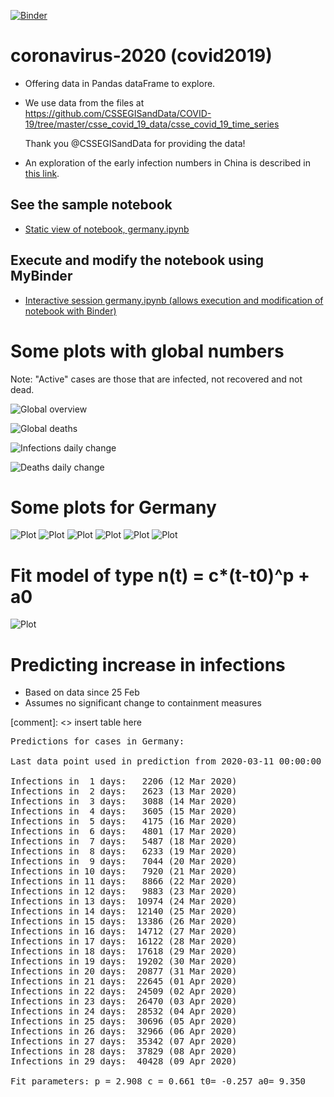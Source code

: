[![Binder](https://mybinder.org/badge_logo.svg)](https://mybinder.org/v2/gh/fangohr/coronavirus-2020/master?filepath=germany.ipynb)

# coronavirus-2020 (covid2019)

- Offering data in Pandas dataFrame to explore.

- We use data from the files at https://github.com/CSSEGISandData/COVID-19/tree/master/csse_covid_19_data/csse_covid_19_time_series

  Thank you @CSSEGISandData for providing the data!

- An exploration of the early infection numbers in China is described in [this link](readme-old.md).

## See the sample notebook

- [Static view of notebook, germany.ipynb](https://nbviewer.jupyter.org/github/fangohr/coronavirus-2020/blob/master/germany.ipynb)

## Execute and modify the notebook using MyBinder

- [Interactive session germany.ipynb (allows execution and modification of notebook with Binder)](https://mybinder.org/v2/gh/fangohr/coronavirus-2020/master?filepath=germany.ipynb)


# Some plots with global numbers

Note: "Active" cases are those that are infected, not recovered and not dead.

![Global overview](figures/global-overview.svg)

![Global deaths](figures/global-deaths.svg)

![Infections daily change](figures/global-new-infections.svg)

![Deaths daily change](figures/global-new-deaths.svg)

# Some plots for Germany

![Plot](figures/germany-overview.svg)
![Plot](figures/germany-overview-25-feb.svg)
![Plot](figures/new-cases-Germany.svg)
![Plot](figures/new-recovered-Germany.svg)
![Plot](figures/new-active-Germany.svg)
![Plot](figures/new-deaths-Germany.svg)

# Fit model of type n(t) = c*(t-t0)^p + a0

![Plot](figures/infections-with-model-fit.svg)

# Predicting increase in infections

- Based on data since 25 Feb
- Assumes no significant change to containment measures 

[comment]: <> insert table here
<pre>
Predictions for cases in Germany:

Last data point used in prediction from 2020-03-11 00:00:00

Infections in  1 days:   2206 (12 Mar 2020)
Infections in  2 days:   2623 (13 Mar 2020)
Infections in  3 days:   3088 (14 Mar 2020)
Infections in  4 days:   3605 (15 Mar 2020)
Infections in  5 days:   4175 (16 Mar 2020)
Infections in  6 days:   4801 (17 Mar 2020)
Infections in  7 days:   5487 (18 Mar 2020)
Infections in  8 days:   6233 (19 Mar 2020)
Infections in  9 days:   7044 (20 Mar 2020)
Infections in 10 days:   7920 (21 Mar 2020)
Infections in 11 days:   8866 (22 Mar 2020)
Infections in 12 days:   9883 (23 Mar 2020)
Infections in 13 days:  10974 (24 Mar 2020)
Infections in 14 days:  12140 (25 Mar 2020)
Infections in 15 days:  13386 (26 Mar 2020)
Infections in 16 days:  14712 (27 Mar 2020)
Infections in 17 days:  16122 (28 Mar 2020)
Infections in 18 days:  17618 (29 Mar 2020)
Infections in 19 days:  19202 (30 Mar 2020)
Infections in 20 days:  20877 (31 Mar 2020)
Infections in 21 days:  22645 (01 Apr 2020)
Infections in 22 days:  24509 (02 Apr 2020)
Infections in 23 days:  26470 (03 Apr 2020)
Infections in 24 days:  28532 (04 Apr 2020)
Infections in 25 days:  30696 (05 Apr 2020)
Infections in 26 days:  32966 (06 Apr 2020)
Infections in 27 days:  35342 (07 Apr 2020)
Infections in 28 days:  37829 (08 Apr 2020)
Infections in 29 days:  40428 (09 Apr 2020)

Fit parameters: p = 2.908 c = 0.661 t0= -0.257 a0= 9.350</pre>
